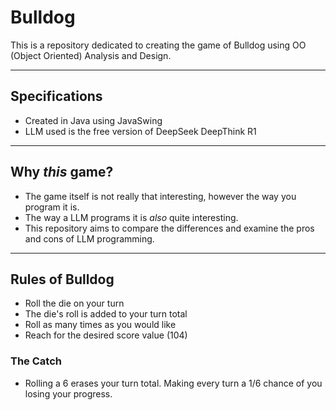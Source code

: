 Bulldog
=============

This is a repository dedicated to creating the game of Bulldog using OO (Object Oriented) Analysis and Design.

---------------
Specifications
---------------
- Created in Java using JavaSwing
- LLM used is the free version of DeepSeek DeepThink R1
---------------

Why *this* game?
---------------
- The game itself is not really that interesting, however the way you program it is.
- The way a LLM programs it is *also* quite interesting.
- This repository aims to compare the differences and examine the pros and cons of LLM programming.

---------------
Rules of Bulldog
---------------
- Roll the die on your turn
- The die's roll is added to your turn total
- Roll as many times as you would like
- Reach for the desired score value (104)
### The Catch ###
  - Rolling a 6 erases your turn total. Making every turn a 1/6 chance of you losing your progress.

